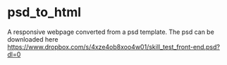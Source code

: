 # psd_to_html
A responsive webpage converted from a psd template. The psd can be downloaded here https://www.dropbox.com/s/4xze4ob8xoo4w01/skill_test_front-end.psd?dl=0


